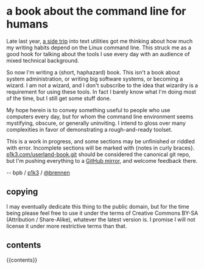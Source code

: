 a book about the command line for humans
========================================

Late last year, [a side trip](//p1k3.com/2013/8/4) into text utilities got me
thinking about how much my writing habits depend on the Linux command line.
This struck me as a good hook for talking about the tools I use every day
with an audience of mixed technical background.

So now I'm writing a (short, haphazard) book.  This isn't a book about system
administration, or writing big software systems, or becoming a wizard.  I am
not a wizard, and I don't subscribe to the idea that wizardry is a requirement
for using these tools.  In fact I barely know what I'm doing most of the time,
but I still get some stuff done.

My hope herein is to convey something useful to people who use computers every
day, but for whom the command line environment seems mystifying, obscure, or
generally uninviting.  I intend to gloss over many complexities in favor of
demonstrating a rough-and-ready toolset.

This is a work in progress, and some sections may be unfinished or riddled with
error.  Incomplete sections will be marked with {notes in curly braces}.
[p1k3.com/userland-book.git](//p1k3.com/userland-book.git) should be considered
the canonical git repo, but I'm pushing everything to a [GitHub
mirror](https://github.com/brennen/userland-book), and welcome feedback there.

-- bpb / [p1k3](//p1k3.com) / [@brennen](https://twitter.com/brennen)

copying
-------

I may eventually dedicate this thing to the public domain, but for the time
being please feel free to use it under the terms of Creative Commons BY-SA
(Attribution / Share-Alike), whatever the latest version is.  I promise I will
not license it under more restrictive terms than that.

<div id=toc>
<h2>contents</h2>

<div id=toc-full>
{{contents}}
</div></div>
